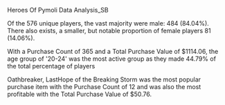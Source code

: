 Heroes Of Pymoli Data Analysis_SB

Of the 576 unique players, the vast majority were male: 484 (84.04%). There also exists, a smaller, but notable proportion of female players 81 (14.06%).

With a Purchase Count of 365 and a Total Purchase Value of $1114.06, the age group of '20-24' was the most active group as they made 44.79% of the total percentage of players 

Oathbreaker, LastHope of the Breaking Storm was the most popular purchase item with the Purchase Count of 12 and was also the most profitable with the Total Purchase Value of $50.76.
